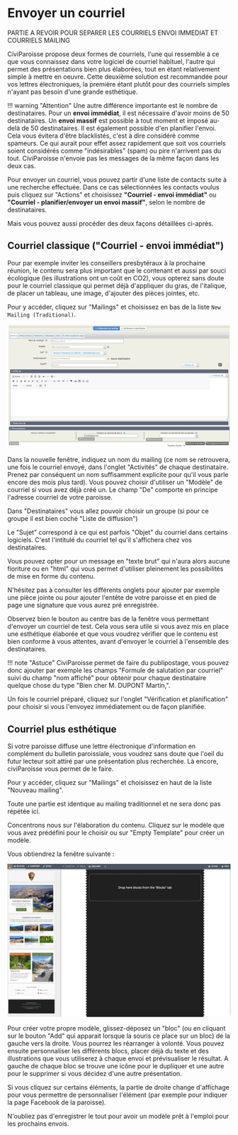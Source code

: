 # Envoyer un courriel

PARTIE A REVOIR POUR SEPARER LES COURRIELS ENVOI IMMEDIAT ET COURRIELS MAILING

CiviParoisse propose deux formes de courriels, l'une qui ressemble à ce que vous connaissez dans votre logiciel de courriel habituel, l'autre qui permet des présentations bien plus élaborées, tout en étant relativement simple à mettre en oeuvre. Cette deuxième solution est recommandée pour vos lettres électroniques, la première étant plutôt pour des courriels simples n'ayant pas besoin d'une grande esthétique.

!!! warning "Attention" 
    Une autre différence importante est le nombre de destinataires. 
    Pour un **envoi immédiat**, il est nécessaire d'avoir moins de 50 destinataires.
    Un **envoi massif** est possible à tout moment et imposé au-delà de 50 destinataires. Il est également possible d'en planifier l'envoi. Cela vous évitera d'être blacklistés, c'est à dire considéré comme spameurs. Ce qui aurait pour effet assez rapidement que soit vos courriels soient considérés comme "indésirables" (spam) ou pire n'arrivent pas du tout. CiviParoisse n'envoie pas les messages de la même façon dans les deux cas.

Pour envoyer un courriel, vous pouvez partir d'une liste de contacts suite à une recherche effectuée. Dans ce cas sélectionnées les contacts voulus puis cliquez sur "Actions" et choisissez **"Courriel - envoi immédiat"** ou **"Courriel - planifier/envoyer un envoi massif"**, selon le nombre de destinataires.

Mais vous pouvez aussi procéder des deux façons détaillées ci-après.

## Courriel classique ("Courriel - envoi immédiat")

Pour par exemple inviter les conseillers presbytéraux à la prochaine réunion, le contenu sera plus important que le contenant et aussi par souci écologique (les illustrations ont un coût en CO2), vous opterez sans doute pour le courriel classique qui permet déjà d'appliquer du gras, de l'italique, de placer un tableau, une image, d'ajouter des pièces jointes, etc.

Pour y accéder, cliquez sur "Mailings" et choisissez en bas de la liste `New Mailing (Traditional)`.

![mailing 1.png](img/mailing_1.png)

Dans la nouvelle fenêtre, indiquez un nom du mailing (ce nom se retrouvera, une fois le courriel envoyé, dans l'onglet "Activités" de chaque destinataire. Prenez par conséquent un nom suffisamment explicite pour qu'il vous parle encore des mois plus tard).
Vous pouvez choisir d'utiliser un "Modèle" de courriel si vous avez déjà créé un.
Le champ "De" comporte en principe l'adresse courriel de votre paroisse.

Dans "Destinataires" vous allez pouvoir choisir un groupe (si pour ce groupe il est bien coché "Liste de diffusion")

Le "Sujet" correspond à ce qui est parfois "Objet" du courriel dans certains logiciels. C'est l'intitulé du courriel tel qu'il s'affichera chez vos destinataires.

Vous pouvez opter pour un message en "texte brut" qui n'aura alors aucune fioriture ou en "html" qui vous permet d'utiliser pleinement les possibilités de mise en forme du contenu.

N'hésitez pas à consulter les différents onglets pour ajouter par exemple une pièce jointe ou pour ajouter l'entête de votre paroisse et en pied de page une signature que vous aurez pré enregistrée.

Observez bien le bouton au centre bas de la fenêtre vous permettant d'envoyer un courriel de test. Cela vous sera utile si vous avez mis en place une esthétique élaborée et que vous voudrez vérifier que le contenu est bien conforme à vous attentes, avant d'envoyer le courriel à l'ensemble des destinataires.

!!! note "Astuce"
    CiviParoisse permet de faire du publipostage, vous pouvez donc ajouter par exemple les champs "Formule de salutation par courriel" suivi du champ "nom affiché" pour obtenir pour chaque destinataire quelque chose du type "Bien cher M. DUPONT Martin,".

Un fois le courriel préparé, cliquez sur l'onglet "Vérification et planification" pour choisir si vous l'envoyez immédiatement ou de façon planifiée.

## Courriel plus esthétique

Si votre paroisse diffuse une lettre électronique d'information en complément du bulletin paroissiale, vous voudrez sans doute que l'oeil du futur lecteur soit attiré par une présentation plus recherchée. Là encore, civiParoisse vous permet de le faire.

Pour y accéder, cliquez sur "Mailings" et choisissez en haut de la liste "Nouveau mailing".

Toute une partie est identique au mailing traditionnel et ne sera donc pas répétée ici.

Concentrons nous sur l'élaboration du contenu. Cliquez sur le modèle que vous avez prédéfini pour le choisir ou sur "Empty Template" pour créer un modèle.

Vous obtiendrez la fenêtre suivante :

![mailing 2](img/mailing_2.png)

Pour créer votre propre modèle, glissez-déposez un "bloc" (ou en cliquant sur le bouton "Add" qui apparait lorsque la souris ce place sur un bloc) de la gauche vers la droite. Vous pourrez les réarranger à volonté. Vous pouvez ensuite personnaliser les différents blocs, placer déjà du texte et des illustrations que vous utiliserez à chaque envoi et prévisualiser le résultat.
A gauche de chaque bloc se trouve une icône pour le dupliquer et une autre pour le supprimer si vous décidez d'une autre présentation.

Si vous cliquez sur certains éléments, la partie de droite change d'affichage pour vous permettre de personnaliser l'élément (par exemple pour indiquer la page Facebook de la paroisse).

N'oubliez pas d'enregistrer le tout pour avoir un modèle prêt à l'emploi pour les prochains envois.
